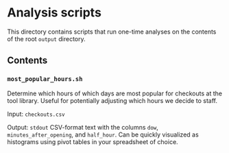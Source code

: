 # Analysis scripts

This directory contains scripts that run one-time analyses on the contents of the root `output` directory.

## Contents

### `most_popular_hours.sh`

Determine which hours of which days are most popular for checkouts at the tool library. Useful for potentially adjusting which hours we decide to staff.

Input: `checkouts.csv`

Output: `stdout` CSV-format text with the columns `dow`, `minutes_after_opening`, and `half_hour`. Can be quickly visualized as histograms using pivot tables in your spreadsheet of choice.
